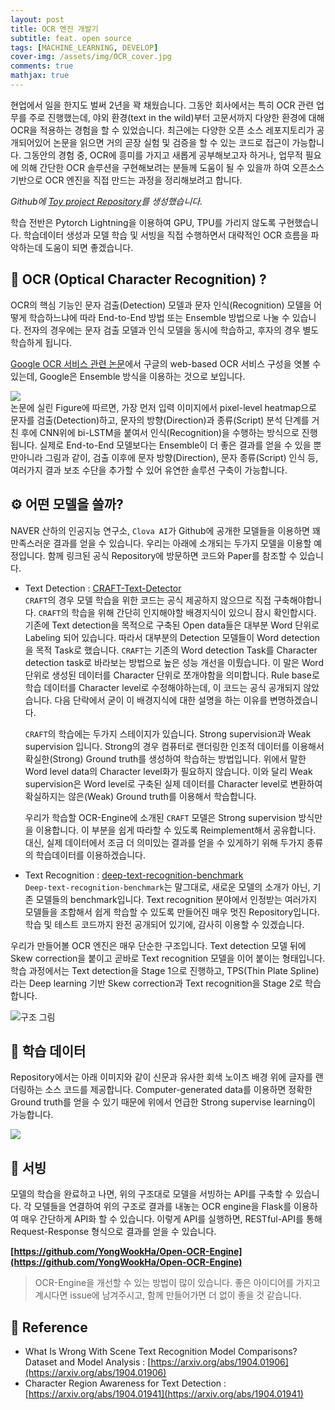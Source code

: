 ```yaml
---
layout: post
title: OCR 엔진 개발기
subtitle: feat. open source
tags: [MACHINE_LEARNING, DEVELOP]
cover-img: /assets/img/OCR_cover.jpg
comments: true
mathjax: true
---
```


현업에서 일을 한지도 벌써 2년을 꽉 채웠습니다. 그동안 회사에서는 특히 OCR 관련 업무를 주로 진행했는데, 야외 환경(text in the wild)부터 고문서까지 다양한 환경에 대해 OCR을 적용하는 경험을 할 수 있었습니다. 최근에는 다양한 오픈 소스 레포지토리가 공개되어있어 논문을 읽으면 거의 곧장 실험 및 검증을 할 수 있는 코드로 접근이 가능합니다. 그동안의 경험 중, OCR에 흥미를 가지고 새롭게 공부해보고자 하거나, 업무적 필요에 의해 간단한 OCR 솔루션을 구현해보려는 분들께 도움이 될 수 있을까 하여 오픈소스 기반으로 OCR 엔진을 직접 만드는 과정을 정리해보려고 합니다.

*Github에 [Toy project Repository](https://github.com/YongWookHa/Open-OCR-Engine)를 생성했습니다.*  

학습 전반은 Pytorch Lightning을 이용하여 GPU, TPU를 가리지 않도록 구현했습니다. 학습데이터 생성과 모델 학습 및 서빙을 직접 수행하면서 대략적인 OCR 흐름을 파악하는데 도움이 되면 좋겠습니다.

## 🔎 OCR (Optical Character Recognition) ?

OCR의 핵심 기능인 문자 검출(Detection) 모델과 문자 인식(Recognition) 모델을 어떻게 학습하느냐에 따라 End-to-End 방법 또는 Ensemble 방법으로 나눌 수 있습니다. 전자의 경우에는 문자 검출 모델과 인식 모델을 동시에 학습하고, 후자의 경우 별도 학습하게 됩니다.  

[Google OCR 서비스 관련 논문](https://das2018.cvl.tuwien.ac.at/media/filer_public/85/fd/85fd4698-040f-45f4-8fcc-56d66533b82d/das2018_short_papers.pdf#page=23)에서 구글의 web-based OCR 서비스 구성을 엿볼 수 있는데, Google은 Ensemble 방식을 이용하는 것으로 보입니다.

![](https://www.dropbox.com/s/zjkvt6cm3pv2f7x/google_ocr_structure.jpg?raw=1)  
논문에 실린 Figure에 따르면, 가장 먼저 입력 이미지에서 pixel-level heatmap으로 문자를 검출(Detection)하고, 문자의 방향(Direction)과 종류(Script) 분석 단계를 거친 후에 CNN위에 bi-LSTM을 붙여서 인식(Recognition)을 수행하는 방식으로 진행됩니다. 실제로 End-to-End 모델보다는 Ensemble이 더 좋은 결과를 얻을 수 있을 뿐만아니라 그림과 같이, 검출 이후에 문자 방향(Direction), 문자 종류(Script) 인식 등, 여러가지 결과 보조 수단을 추가할 수 있어 유연한 솔루션 구축이 가능합니다.

## ⚙ 어떤 모델을 쓸까?

NAVER 산하의 인공지능 연구소, `Clova AI`가 Github에 공개한 모델들을 이용하면 꽤 만족스러운 결과를 얻을 수 있습니다. 우리는 아래에 소개되는 두가지 모델을 이용할 예정입니다. 함께 링크된 공식 Repository에 방문하면 코드와 Paper를 참조할 수 있습니다.

- Text Detection : [CRAFT-Text-Detector](https://github.com/clovaai/CRAFT-pytorch)  
    `CRAFT`의 경우 모델 학습을 위한 코드는 공식 제공하지 않으므로 직접 구축해야합니다. `CRAFT`의 학습을 위해 간단히 인지해야할 배경지식이 있으니 잠시 확인합시다. 기존에 Text detection을 목적으로 구축된 Open data들은 대부분 Word 단위로 Labeling 되어 있습니다. 따라서 대부분의 Detection 모델들이 Word detection을 목적 Task로 했습니다. `CRAFT`는 기존의 Word detection Task를 Character detection task로 바라보는 방법으로 높은 성능 개선을 이뤘습니다. 이 말은 Word 단위로 생성된 데이터를 Character 단위로 쪼개야함을 의미합니다. Rule base로 학습 데이터를 Character level로 수정해야하는데, 이 코드는 공식 공개되지 않았습니다. 다음 단락에서 굳이 이 배경지식에 대한 설명을 하는 이유를 변명하겠습니다.  

    `CRAFT`의 학습에는 두가지 스테이지가 있습니다. Strong supervision과 Weak supervision 입니다. Strong의 경우 컴퓨터로 랜더링한 인조적 데이터를 이용해서 확실한(Strong) Ground truth를 생성하여 학습하는 방법입니다. 위에서 말한 Word level data의 Character level화가 필요하지 않습니다. 이와 달리 Weak supervision은 Word level로 구축된 실제 데이터를 Character level로 변환하여 확실하지는 않은(Weak) Ground truth를 이용해서 학습합니다.  

    우리가 학습할 OCR-Engine에 소개된 `CRAFT` 모델은 Strong supervision 방식만을 이용합니다. 이 부분을 쉽게 따라할 수 있도록 Reimplement해서 공유합니다. 대신, 실제 데이터에서 조금 더 의미있는 결과를 얻을 수 있게하기 위해 두가지 종류의 학습데이터를 이용하겠습니다.  

- Text Recognition : [deep-text-recognition-benchmark](https://github.com/clovaai/deep-text-recognition-benchmark)   
    `Deep-text-recognition-benchmark`는 말그대로, 새로운 모델의 소개가 아닌, 기존 모델들의 benchmark입니다. Text recognition 분야에서 인정받는 여러가지 모델들을 조합해서 쉽게 학습할 수 있도록 만들어진 매우 멋진 Repository입니다. 학습 및 테스트 코드까지 완전 공개되어 있기에, 감사히 이용할 수 있겠습니다.  

우리가 만들어볼 OCR 엔진은 매우 단순한 구조입니다. Text detection 모델 뒤에 Skew correction을 붙이고 곧바로 Text recognition 모델을 이어 붙이는 형태입니다. 학습 과정에서는 Text detection을 Stage 1으로 진행하고, TPS(Thin Plate Spline)라는 Deep learning 기반 Skew correction과 Text recognition을 Stage 2로 학습합니다.  

![구조 그림](https://www.dropbox.com/s/yb49iw3my0ymzws/open-ocr-structure.jpg?raw=1)

## 🧬 학습 데이터

Repository에서는 아래 이미지와 같이 신문과 유사한 회색 노이즈 배경 위에 글자를 랜더링하는 소스 코드를 제공합니다. Computer-generated data를 이용하면 정확한 Ground truth를 얻을 수 있기 때문에 위에서 언급한 Strong supervise learning이 가능합니다.

![](https://www.dropbox.com/s/m06dnj5m85y5zwy/generated_1.jpg?raw=1)  


## 🎉 서빙  
모델의 학습을 완료하고 나면, 위의 구조대로 모델을 서빙하는 API를 구축할 수 있습니다. 각 모델들을 연결하여 위의 구조로 결과를 내놓는 OCR engine을 Flask를 이용하여 매우 간단하게 API화 할 수 있습니다. 이렇게 API를 실행하면, RESTful-API를 통해 Request-Response 형식으로 결과를 얻을 수 있습니다.

**[https://github.com/YongWookHa/Open-OCR-Engine](https://github.com/YongWookHa/Open-OCR-Engine)**

> OCR-Engine을 개선할 수 있는 방법이 많이 있습니다. 좋은 아이디어를 가지고 계시다면 issue에 남겨주시고, 함께 만들어가면 더 없이 좋을 것 같습니다.


## 🔗 Reference 
- What Is Wrong With Scene Text Recognition Model Comparisons? Dataset and Model Analysis : [https://arxiv.org/abs/1904.01906](https://arxiv.org/abs/1904.01906)
- Character Region Awareness for Text Detection : [https://arxiv.org/abs/1904.01941](https://arxiv.org/abs/1904.01941)